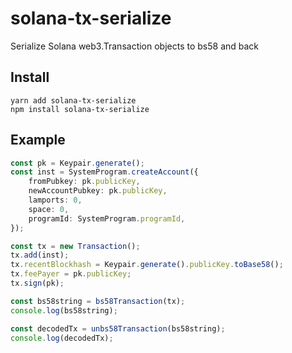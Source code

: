 # solana-tx-serialize

Serialize Solana web3.Transaction objects to bs58 and back

## Install

```
yarn add solana-tx-serialize
npm install solana-tx-serialize
```

## Example

```ts
const pk = Keypair.generate();
const inst = SystemProgram.createAccount({
	fromPubkey: pk.publicKey,
	newAccountPubkey: pk.publicKey,
	lamports: 0,
	space: 0,
	programId: SystemProgram.programId,
});

const tx = new Transaction();
tx.add(inst);
tx.recentBlockhash = Keypair.generate().publicKey.toBase58();
tx.feePayer = pk.publicKey;
tx.sign(pk);

const bs58string = bs58Transaction(tx);
console.log(bs58string);

const decodedTx = unbs58Transaction(bs58string);
console.log(decodedTx);
```
